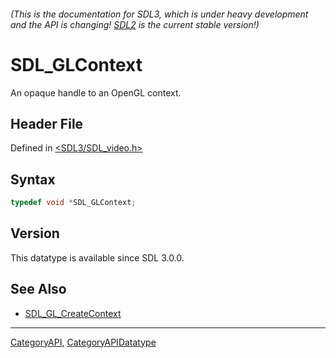 ###### (This is the documentation for SDL3, which is under heavy development and the API is changing! [SDL2](https://wiki.libsdl.org/SDL2/) is the current stable version!)
# SDL_GLContext

An opaque handle to an OpenGL context.

## Header File

Defined in [<SDL3/SDL_video.h>](https://github.com/libsdl-org/SDL/blob/main/include/SDL3/SDL_video.h)

## Syntax

```c
typedef void *SDL_GLContext;
```

## Version

This datatype is available since SDL 3.0.0.

## See Also

- [SDL_GL_CreateContext](SDL_GL_CreateContext)

----
[CategoryAPI](CategoryAPI), [CategoryAPIDatatype](CategoryAPIDatatype)

